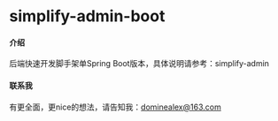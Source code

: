 # simplify-admin-boot

#### 介绍
后端快速开发脚手架单Spring Boot版本，具体说明请参考：simplify-admin

#### 联系我

有更全面，更nice的想法，请告知我：dominealex@163.com
